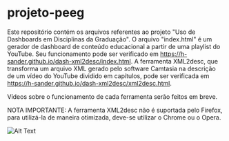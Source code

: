# projeto-peeg

Este repositório contém os arquivos referentes ao projeto "Uso de Dashboards em Disciplinas da Graduação".
O arquivo "index.html" é um gerador de dashboard de conteúdo educacional a partir de uma playlist do YouTube. Seu funcionamento pode ser verificado em https://h-sander.github.io/dash-xml2desc/index.html. A ferramenta XML2desc, que transforma um arquivo XML gerado pelo software Camtasia na descrição de um vídeo do YouTube dividido em capítulos, pode ser verificada em https://h-sander.github.io/dash-xml2desc/xml2desc.html.

Vídeos sobre o funcionamento de cada ferramenta serão feitos em breve.

NOTA IMPORTANTE: A ferramenta XML2desc não é suportada pelo Firefox, para utilizá-la de maneira otimizada, deve-se utilizar o Chrome ou o Opera.

![Alt Text](https://media0.giphy.com/media/xafwBqHIr4eGLQcUAL/giphy.gif?cid=790b7611ffbbbdfa5b2f9d389cb91d1f500bb7200d5d5e4e&rid=giphy.gif&ct=g)
